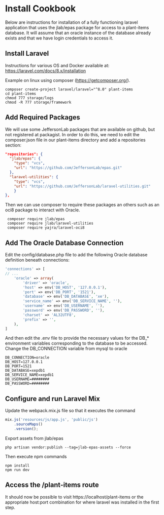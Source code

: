 # Install Cookbook

Below are instructions for installation of a fully functioning laravel application that uses the jlab/epas package for access to a plant-items database.  It will assume that an oracle instance of the database already exists and that we have login credentials to access it.

## Install Laravel

Instructions for various OS and Docker available at: https://laravel.com/docs/8.x/installation

Example on linux using composer (https://getcomposer.org/). 
```shell
composer create-project laravel/laravel="^8.0" plant-items
cd plant-items
chmod 777 storage/logs
chmod -R 777 storage/framework
```


## Add Required Packages
We will use some JeffersonLab packages that are available on github, but not registered at packagist.  In order to do this, we need to edit the composer.json file in our plant-items directory and add a repositories section:
```json
"repositories": {
  "jlab/epas": {
    "type": "vcs",
    "url": "https://github.com/JeffersonLab/epas.git"   
  },
  "laravel-utilities": {
    "type": "vcs",
    "url": "https://github.com/JeffersonLab/laravel-utilities.git"
    }
},

```

Then we can use composer to require these packages an others such as an oci8 package to interact with Oracle.

```shell
 composer require jlab/epas
 composer require jlab/laravel-utilities
 composer require yajra/laravel-oci8

```

## Add The Oracle Database Connection
Edit the config/database.php file to add the following Oracle database definition beneath connections:

```php
'connections' => [
// ...
    'oracle' => array(
        'driver' => 'oracle',
        'host' => env('DB_HOST', '127.0.0.1'),
        'port' => env('DB_PORT', '1521'),
        'database' => env('DB_DATABASE', 'xe'),
        'service_name' => env('DB_SERVICE_NAME', ''),
        'username' => env('DB_USERNAME', ''),
        'password' => env('DB_PASSWORD', ''),
        'charset' => 'AL32UTF8',
        'prefix' => '',
    ),
]
```
And then edit the .env file to provide the necessary values for the DB_* environment variables corresponding to the database to be accessed.  Change the DB_CONNECTION variable from mysql to oracle
```shell
DB_CONNECTION=oracle
DB_HOST=127.0.0.1
DB_PORT=1521
DB_DATABASE=xepdb1
DB_SERVICE_NAME=xepdb1
DB_USERNAME=########
DB_PASSWORD=########
```

## Configure and run Laravel Mix
Update the webpack.mix.js file so that it executes the command
```js
mix.js('resources/js/app.js', 'public/js')
    .sourceMaps()
    .version();
```
Export assets from jlab/epas
```shell
php artisan vendor:publish --tag=jlab-epas-assets --force
```
Then execute npm commands
```shell
npm install
npm run dev  
```

## Access the /plant-items route

It should now be possible to visit https://localhost/plant-items or the appropriate host:port combination for where laravel was installed in the first step.






